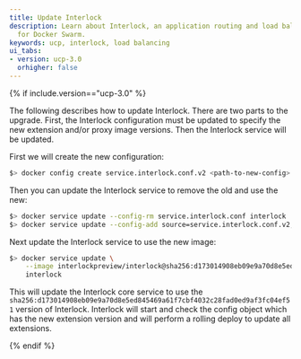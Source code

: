 ```yaml
---
title: Update Interlock
description: Learn about Interlock, an application routing and load balancing system
  for Docker Swarm.
keywords: ucp, interlock, load balancing
ui_tabs:
- version: ucp-3.0
  orhigher: false
---
```


{% if include.version=="ucp-3.0" %}

The following describes how to update Interlock.  There are two parts
to the upgrade.  First, the Interlock configuration must be updated
to specify the new extension and/or proxy image versions.  Then the Interlock
service will be updated.

First we will create the new configuration:

```bash
$> docker config create service.interlock.conf.v2 <path-to-new-config>
```

Then you can update the Interlock service to remove the old and use the new:

```bash
$> docker service update --config-rm service.interlock.conf interlock
$> docker service update --config-add source=service.interlock.conf.v2,target=/config.toml interlock
```

Next update the Interlock service to use the new image:

```bash
$> docker service update \
    --image interlockpreview/interlock@sha256:d173014908eb09e9a70d8e5ed845469a61f7cbf4032c28fad0ed9af3fc04ef51 \
    interlock
```

This will update the Interlock core service to use the `sha256:d173014908eb09e9a70d8e5ed845469a61f7cbf4032c28fad0ed9af3fc04ef51`
version of Interlock.  Interlock will start and check the config object which has the new extension version and will
perform a rolling deploy to update all extensions.

{% endif %}
